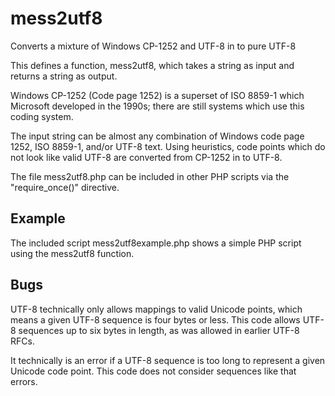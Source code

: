 # mess2utf8
Converts a mixture of Windows CP-1252 and UTF-8 in to pure UTF-8

This defines a function, mess2utf8, which takes a string as input and
returns a string as output.

Windows CP-1252 (Code page 1252) is a superset of ISO 8859-1 which
Microsoft developed in the 1990s; there are still systems which use
this coding system.

The input string can be almost any combination of Windows code page 1252,
ISO 8859-1, and/or UTF-8 text.  Using heuristics, code points which do
not look like valid UTF-8 are converted from CP-1252 in to UTF-8.

The file mess2utf8.php can be included in other PHP scripts via the
"require_once()" directive.

## Example

The included script mess2utf8example.php shows a simple PHP script using
the mess2utf8 function. 

## Bugs

UTF-8 technically only allows mappings to valid Unicode points, which
means a given UTF-8 sequence is four bytes or less.  This code allows
UTF-8 sequences up to six bytes in length, as was allowed in earlier
UTF-8 RFCs.

It technically is an error if a UTF-8 sequence is too long to represent
a given Unicode code point.  This code does not consider sequences like
that errors.


